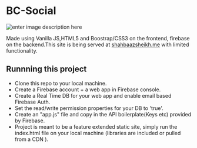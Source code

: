 # BC-Social

![enter image description here](https://avatars2.githubusercontent.com/u/1335026?s=200&v=4)


Made using Vanilla JS,HTML5 and Boostrap/CSS3 on the frontend, firebase on the backend.This site is being served at [shahbaazsheikh.me](shahbaazsheikh.me)  with limited functionality.
## Runnning this project

 - Clone this repo to your local machine.
 - Create a Firebase account + a web app in Firebase console.
 - Create a Real Time DB for your web app and enable email based Firebase Auth.
 - Set the read/write permission properties for your DB to 'true'.
 - Create an "app.js" file and copy in the API boilerplate(Keys etc) provided by Firebase.
 - Project is meant to be a feature extended static site, simply run the index.html file on your local machine (libraries are included or pulled from a CDN ).
